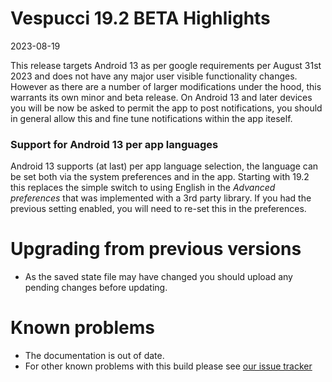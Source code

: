 # Vespucci 19.2 BETA Highlights

2023-08-19

This release targets Android 13 as per google requirements per August 31st 2023 and does not have any major user visible functionality changes. However as there are a number of larger modifications under the hood, this warrants its own minor and beta release. On Android 13 and later devices you will be now be asked to permit the app to post notifications, you should in general allow this and fine tune notifications within the app iteself.

### Support for Android 13 per app languages

Android 13 supports (at last) per app language selection, the language can be set both via the system preferences and in the app. Starting with 19.2 this replaces the simple switch to using English in the _Advanced preferences_ that was implemented with a 3rd party library. If you had the previous setting enabled, you will need to re-set this in the preferences.

# Upgrading from previous versions

* As the saved state file may have changed you should upload any pending changes before updating.

# Known problems

* The documentation is out of date.
* For other known problems with this build please see [our issue tracker](https://github.com/MarcusWolschon/osmeditor4android/issues)
